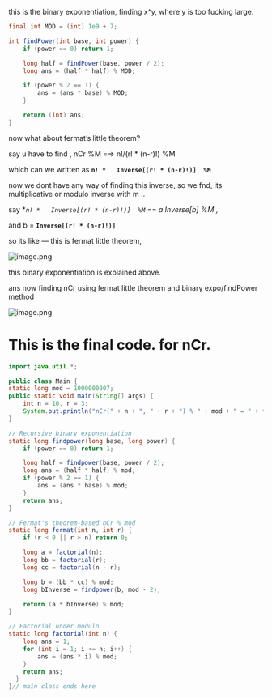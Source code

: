 this is the binary exponentiation, finding x^y, where y is too fucking large.

```java
final int MOD = (int) 1e9 + 7;

int findPower(int base, int power) {
    if (power == 0) return 1;

    long half = findPower(base, power / 2);
    long ans = (half * half) % MOD;

    if (power % 2 == 1) {
        ans = (ans * base) % MOD;
    }

    return (int) ans;
}
```

now what about fermat’s little theorem?

say u have to find , nCr %M =⇒ n!/(r! * (n-r)!) %M

 which can we written as **`n! *   Inverse[(r! * (n-r)!)]  %M`**

 now we dont have any way of finding this inverse, so we fnd, its multiplicative or modulo inverse with m ..

 say **`n! *   Inverse[(r! * (n-r)!)]  %M`  == a *Inverse[b] %M ,**

 and  b = **`Inverse[(r! * (n-r)!)]`**

  so its like  — this is fermat little theorem,

![image.png](attachment:d2e66922-ad1c-4deb-9fd3-ebf1d0311140:image.png)

this binary exponentiation is explained above.

ans now finding nCr  using fermat little theorem and binary expo/findPower method

![image.png](attachment:856c9d77-09b0-4c68-b5a0-f3dbf1dc4701:image.png)

# This is the final code. for nCr.

```java
import java.util.*;

public class Main {
static long mod = 1000000007;
public static void main(String[] args) {
    int n = 10, r = 3;
    System.out.println("nCr(" + n + ", " + r + ") % " + mod + " = " + fermat(n, r));
}

// Recursive binary exponentiation
static long findpower(long base, long power) {
    if (power == 0) return 1;

    long half = findpower(base, power / 2);
    long ans = (half * half) % mod;
    if (power % 2 == 1) {
        ans = (ans * base) % mod;
    }
    return ans;
}

// Fermat's theorem-based nCr % mod
static long fermat(int n, int r) {
    if (r < 0 || r > n) return 0;

    long a = factorial(n);
    long bb = factorial(r);
    long cc = factorial(n - r);

    long b = (bb * cc) % mod;
    long bInverse = findpower(b, mod - 2);

    return (a * bInverse) % mod;
}

// Factorial under modulo
static long factorial(int n) {
    long ans = 1;
    for (int i = 1; i <= n; i++) {
        ans = (ans * i) % mod;
    }
    return ans;
  }
}// main class ends here
```
